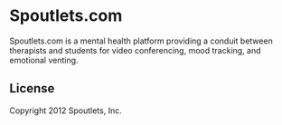 Spoutlets.com
=============

Spoutlets.com is a mental health platform providing a conduit between
therapists and students for video conferencing, mood tracking, and
emotional venting. 


License
---------------------

Copyright 2012 Spoutlets, Inc.
